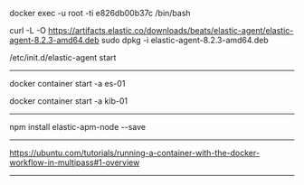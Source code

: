 

docker exec -u root -ti e826db00b37c /bin/bash

curl -L -O https://artifacts.elastic.co/downloads/beats/elastic-agent/elastic-agent-8.2.3-amd64.deb
sudo dpkg -i elastic-agent-8.2.3-amd64.deb

/etc/init.d/elastic-agent start

----

docker container start -a es-01

docker container start -a kib-01

----

npm install elastic-apm-node --save

-----

https://ubuntu.com/tutorials/running-a-container-with-the-docker-workflow-in-multipass#1-overview

-----
